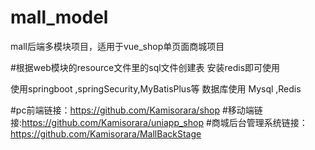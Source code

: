 # mall_model
mall后端多模块项目，适用于vue_shop单页面商城项目

#根据web模块的resource文件里的sql文件创建表
安装redis即可使用

使用springboot ,springSecurity,MyBatisPlus等
数据库使用 Mysql ,Redis

#pc前端链接：https://github.com/Kamisorara/shop
#移动端链接:https://github.com/Kamisorara/uniapp_shop
#商城后台管理系统链接：https://github.com/Kamisorara/MallBackStage
